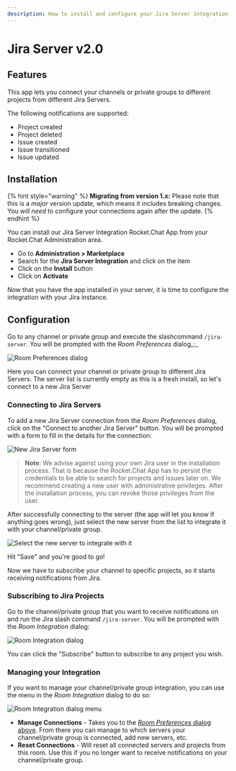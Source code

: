 ```yaml
---
description: How to install and configure your Jira Server integration with Rocket.Chat
---
```


# Jira Server v2.0

## Features

This app lets you connect your channels or private groups to different projects from different Jira Servers.

The following notifications are supported:

* Project created
* Project deleted
* Issue created
* Issue transitioned
* Issue updated

## Installation

{% hint style="warning" %}
**Migrating from version 1.x:** Please note that this is a _major_ version update, which means it includes breaking changes. You _will need_ to configure your connections again after the update.
{% endhint %}

You can install our Jira Server Integration Rocket.Chat App from your Rocket.Chat Administration area.

* Go to **Administration &gt; Marketplace**
* Search for the **Jira Server Integration** and click on the item
* Click on the **Install** button
* Click on **Activate**

Now that you have the app installed in your server, it is time to configure the integration with your Jira instance.

## Configuration

Go to any channel or private group and execute the slashcommand `/jira-server`. You will be prompted with the _Room Preferences_ dialog_:_

![Room Preferences dialog](../../../.gitbook/assets/image%20%2813%29.png)

Here you can connect your channel or private group to different Jira Servers. The server list is currently empty as this is a fresh install, so let's connect to a new Jira Server

### Connecting to Jira Servers

To add a new Jira Server connection from the _Room Preferences_ dialog, click on the "Connect to another Jira Server" button. You will be prompted with a form to fill in the details for the connection:

![New Jira Server form](../../../.gitbook/assets/image%20%286%29.png)

> **Note**: We advise against using your own Jira user in the installation process. That is because the Rocket.Chat App has to persist the credentials to be able to search for projects and issues later on. We recommend creating a new user with administrative privileges. After the installation process, you can revoke those privileges from the user.

After successfully connecting to the server \(the app will let you know if anything goes wrong\), just select the new server from the list to integrate it with your channel/private group.

![Select the new server to integrate with it](../../../.gitbook/assets/image%20%2812%29.png)

Hit "Save" and you're good to go!

Now we have to subscribe your channel to specific projects, so it starts receiving notifications from Jira.

### Subscribing to Jira Projects

Go to the channel/private group that you want to receive notifications on and run the Jira slash command `/jira-server`.  You will be prompted with the _Room Integration_ dialog:

![Room Integration dialog](../../../.gitbook/assets/image%20%2814%29.png)

You can click the "Subscribe" button to subscribe to any project you wish.

### Managing your Integration

If you want to manage your channel/private group integration, you can use the menu in the _Room Integration_ dialog to do so:

![Room Integration dialog menu](../../../.gitbook/assets/image%20%2810%29.png)

* **Manage Connections** - Takes you to the [_Room Preferences_ dialog above](jira-server-v2.0.md#configuration). From there you can manage to which servers your channel/private group is connected, add new servers, etc.
* **Reset Connections** - Will reset all connected servers and projects from this room. Use this if you no longer want to receive notifications on your channel/private group.


